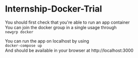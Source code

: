 # Internship-Docker-Trial

You should first check that you're able to run an app container<br />
You can join the docker group in a single usage through<br />
`newgrp docker`


You can run the app on localhost by using<br />
`docker-compose up`<br />
And should be available in your browser at http://localhost:3000
